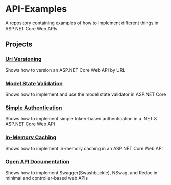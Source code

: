 # API-Examples
A repository containing examples of how to implement different things in ASP.NET Core Web APIs

## Projects
### [Uri Versioning](Uri%20Versioning/README.md)
Shows how to version an ASP.NET Core Web API by URL
### [Model State Validation](Model%20State%20Validation/README.md)
Shows how to implement and use the model state validator in ASP.NET Core
### [Simple Authentication](Simple%20Authentication/README.md)
Shows how to implement simple token-based authentication in a .NET 8 ASP.NET Core Web API
### [In-Memory Caching](In%20Memory%20Caching/README.md)
Shows how to implement in-memory caching in an ASP.NET Core Web API
### [Open API Documentation](Open%20API%20Documentation/README.md)
Shows how to implement Swagger(Swashbuckle), NSwag, and Redoc in minimal and controller-based web APIs

